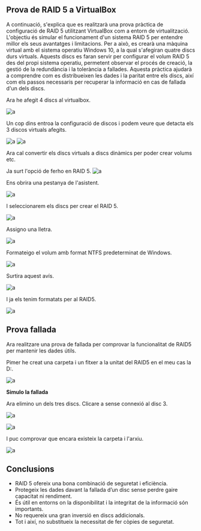 ## Prova de RAID 5 a VirtualBox

A continuació, s'explica que es realitzarà una prova pràctica de configuració de RAID 5 utilitzant VirtualBox com a entorn de virtualització. L'objectiu és simular el funcionament d'un sistema RAID 5 per entendre millor els seus avantatges i limitacions. Per a això, es crearà una màquina virtual amb el sistema operatiu Windows 10, a la qual s'afegiran quatre discs durs virtuals. Aquests discs es faran servir per configurar el volum RAID 5 des del propi sistema operatiu, permetent observar el procés de creació, la gestió de la redundància i la tolerància a fallades. Aquesta pràctica ajudarà a comprendre com es distribueixen les dades i la paritat entre els discs, així com els passos necessaris per recuperar la informació en cas de fallada d'un dels discs.

Ara he afegit 4 discs al virtualbox.

![a](../img/10s.png)

Un cop dins entroa la configuració de discos i podem veure que detacta els 3 discos virtuals afegits.

![a](../img/11.png)
![a](../img/12.png)

Ara cal convertir els discs virtuals a discs dinàmics per poder crear volums etc.

Ja surt l'opció de ferho en RAID 5.
![a](../img/vol.png)

Ens obrira una pestanya de l'asistent.

![a](../img/asisten.png)

I seleccionarem els discs per crear el RAID 5.

![a](../img/nou.png)

Assigno una lletra.

![a](../img/lletra.png)

Formateigo el volum amb format NTFS predeterminat de Windows.

![a](../img/for.png)

Surtira aquest avís.

![a](../img/avis.png)

I ja els tenim formatats per al RAID5.

![a](../img/forma.png)

## Prova fallada

Ara realitzare una prova de fallada per comprovar la funcionalitat de RAID5 per mantenir les dades útils.

Pimer he creat una carpeta i un fitxer a la unitat del RAID5 en el meu cas la D:.

![a](../img/fallo.png)

 **Simulo la fallada**
 
 Ara elimino un dels tres discs.
 Clicare a sense connexió  al disc 3.

 ![a](../img/eli.png)

![a](../img/ad.png)

I puc comprovar que encara existeix la carpeta i l'arxiu.

![a](../img/fallo.png)
## Conclusions

- RAID 5 ofereix una bona combinació de seguretat i eficiència.
- Protegeix les dades davant la fallada d’un disc sense perdre gaire capacitat ni rendiment.
- És útil en entorns on la disponibilitat i la integritat de la informació són importants.
- No requereix una gran inversió en discs addicionals.
- Tot i així, no substitueix la necessitat de fer còpies de seguretat.

